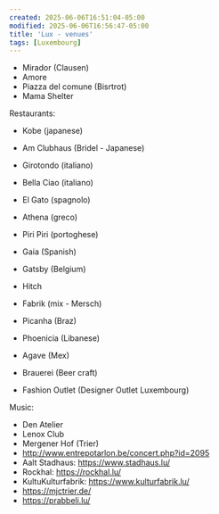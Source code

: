 ```yaml
---
created: 2025-06-06T16:51:04-05:00
modified: 2025-06-06T16:56:47-05:00
title: 'Lux - venues'
tags: [Luxembourg]
---
```


- Mirador (Clausen)
- Amore
- Piazza del comune (Bisrtrot)
- Mama Shelter

Restaurants:
- Kobe (japanese)
- Am Clubhaus (Bridel - Japanese)
- Girotondo (italiano)
- Bella Ciao (italiano)
- El Gato (spagnolo)
- Athena (greco)
- Piri Piri (portoghese)
- Gaia (Spanish)
- Gatsby (Belgium)
- Hitch
- Fabrik (mix - Mersch)
- Picanha (Braz)
- Phoenicia (Libanese)
- Agave (Mex)
- Brauerei (Beer craft)


- Fashion Outlet (Designer Outlet Luxembourg)

Music:
- Den Atelier
- Lenox Club
- Mergener Hof (Trier)
- http://www.entrepotarlon.be/concert.php?id=2095
- Aalt Stadhaus: https://www.stadhaus.lu/
- Rockhal: https://rockhal.lu/
- KultuKulturfabrik: https://www.kulturfabrik.lu/
- https://mjctrier.de/
- https://prabbeli.lu/
